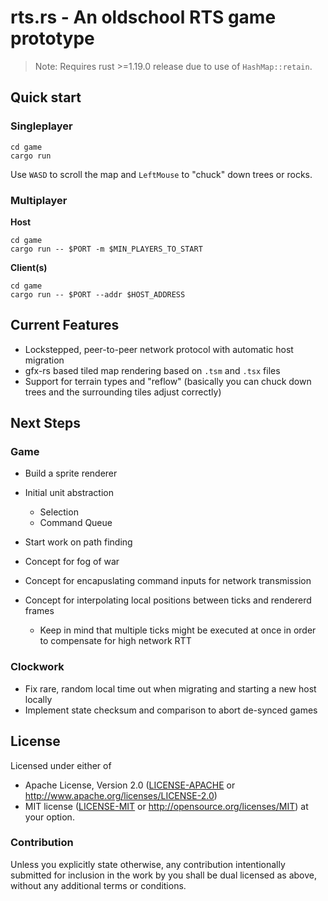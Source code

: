 # rts.rs - An oldschool RTS game prototype

> Note: Requires rust >=1.19.0 release due to use of `HashMap::retain`.

## Quick start

### Singleplayer

```
cd game
cargo run 
```

Use `WASD` to scroll the map and `LeftMouse` to "chuck" down trees or rocks.

### Multiplayer

__Host__

```
cd game
cargo run -- $PORT -m $MIN_PLAYERS_TO_START
```

__Client(s)__

```
cd game
cargo run -- $PORT --addr $HOST_ADDRESS
```

## Current Features

- Lockstepped, peer-to-peer network protocol with automatic host migration
- gfx-rs based tiled map rendering based on `.tsm` and `.tsx` files
- Support for terrain types and "reflow" (basically you can chuck down trees and the surrounding tiles adjust correctly)


## Next Steps

### Game 

- Build a sprite renderer
- Initial unit abstraction
    - Selection
    - Command Queue

- Start work on path finding
- Concept for fog of war
- Concept for encapuslating command inputs for network transmission
- Concept for interpolating local positions between ticks and rendererd frames

    - Keep in mind that multiple ticks might be executed at once in order to compensate for high network RTT

### Clockwork

- Fix rare, random local time out when migrating and starting a new host locally
- Implement state checksum and comparison to abort de-synced games


## License

Licensed under either of
 * Apache License, Version 2.0 ([LICENSE-APACHE](LICENSE-APACHE) or http://www.apache.org/licenses/LICENSE-2.0)
 * MIT license ([LICENSE-MIT](LICENSE-MIT) or http://opensource.org/licenses/MIT)
at your option.


### Contribution

Unless you explicitly state otherwise, any contribution intentionally submitted
for inclusion in the work by you shall be dual licensed as above, without any
additional terms or conditions.

